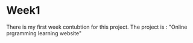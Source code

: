 # Week1

There is my first week contubtion for this project.
The project is : "Online prgramming learning website" 
